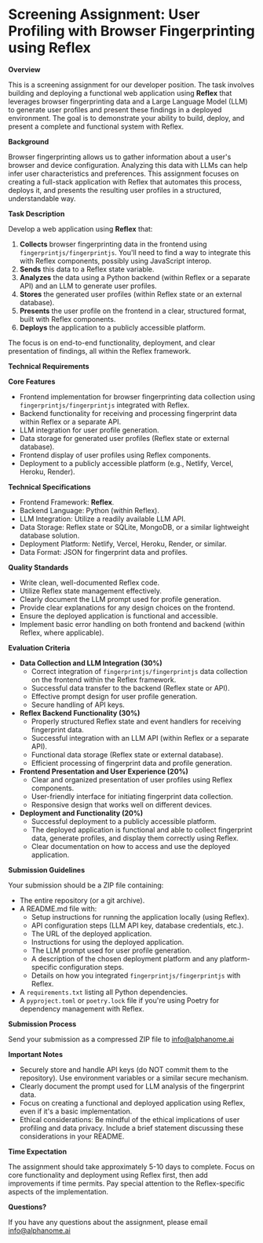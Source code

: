 # Screening Assignment: User Profiling with Browser Fingerprinting using Reflex

**Overview**

This is a screening assignment for our developer position. The task involves building and deploying a functional web application using **Reflex** that leverages browser fingerprinting data and a Large Language Model (LLM) to generate user profiles and present these findings in a deployed environment. The goal is to demonstrate your ability to build, deploy, and present a complete and functional system with Reflex.

**Background**

Browser fingerprinting allows us to gather information about a user's browser and device configuration. Analyzing this data with LLMs can help infer user characteristics and preferences. This assignment focuses on creating a full-stack application with Reflex that automates this process, deploys it, and presents the resulting user profiles in a structured, understandable way.

**Task Description**

Develop a web application using **Reflex** that:

1.  **Collects** browser fingerprinting data in the frontend using `fingerprintjs/fingerprintjs`. You'll need to find a way to integrate this with Reflex components, possibly using JavaScript interop.
2.  **Sends** this data to a Reflex state variable.
3.  **Analyzes** the data using a Python backend (within Reflex or a separate API) and an LLM to generate user profiles.
4.  **Stores** the generated user profiles (within Reflex state or an external database).
5.  **Presents** the user profile on the frontend in a clear, structured format, built with Reflex components.
6.  **Deploys** the application to a publicly accessible platform.

The focus is on end-to-end functionality, deployment, and clear presentation of findings, all within the Reflex framework.

**Technical Requirements**

**Core Features**

*   Frontend implementation for browser fingerprinting data collection using `fingerprintjs/fingerprintjs` integrated with Reflex.
*   Backend functionality for receiving and processing fingerprint data within Reflex or a separate API.
*   LLM integration for user profile generation.
*   Data storage for generated user profiles (Reflex state or external database).
*   Frontend display of user profiles using Reflex components.
*   Deployment to a publicly accessible platform (e.g., Netlify, Vercel, Heroku, Render).

**Technical Specifications**

*   Frontend Framework: **Reflex**.
*   Backend Language: Python (within Reflex).
*   LLM Integration: Utilize a readily available LLM API.
*   Data Storage: Reflex state or SQLite, MongoDB, or a similar lightweight database solution.
*   Deployment Platform: Netlify, Vercel, Heroku, Render, or similar.
*   Data Format: JSON for fingerprint data and profiles.

**Quality Standards**

*   Write clean, well-documented Reflex code.
*   Utilize Reflex state management effectively.
*   Clearly document the LLM prompt used for profile generation.
*   Provide clear explanations for any design choices on the frontend.
*   Ensure the deployed application is functional and accessible.
*   Implement basic error handling on both frontend and backend (within Reflex, where applicable).

**Evaluation Criteria**

*   **Data Collection and LLM Integration (30%)**
    *   Correct integration of `fingerprintjs/fingerprintjs` data collection on the frontend within the Reflex framework.
    *   Successful data transfer to the backend (Reflex state or API).
    *   Effective prompt design for user profile generation.
    *   Secure handling of API keys.
*   **Reflex Backend Functionality (30%)**
    *   Properly structured Reflex state and event handlers for receiving fingerprint data.
    *   Successful integration with an LLM API (within Reflex or a separate API).
    *   Functional data storage (Reflex state or external database).
    *   Efficient processing of fingerprint data and profile generation.
*   **Frontend Presentation and User Experience (20%)**
    *   Clear and organized presentation of user profiles using Reflex components.
    *   User-friendly interface for initiating fingerprint data collection.
    *   Responsive design that works well on different devices.
*   **Deployment and Functionality (20%)**
    *   Successful deployment to a publicly accessible platform.
    *   The deployed application is functional and able to collect fingerprint data, generate profiles, and display them correctly using Reflex.
    *   Clear documentation on how to access and use the deployed application.

**Submission Guidelines**

Your submission should be a ZIP file containing:

*   The entire repository (or a git archive).
*   A README.md file with:
    *   Setup instructions for running the application locally (using Reflex).
    *   API configuration steps (LLM API key, database credentials, etc.).
    *   The URL of the deployed application.
    *   Instructions for using the deployed application.
    *   The LLM prompt used for user profile generation.
    *   A description of the chosen deployment platform and any platform-specific configuration steps.
    *   Details on how you integrated `fingerprintjs/fingerprintjs` with Reflex.
*   A `requirements.txt` listing all Python dependencies.
*   A `pyproject.toml` or `poetry.lock` file if you're using Poetry for dependency management with Reflex.

**Submission Process**

Send your submission as a compressed ZIP file to info@alphanome.ai

**Important Notes**

*   Securely store and handle API keys (do NOT commit them to the repository). Use environment variables or a similar secure mechanism.
*   Clearly document the prompt used for LLM analysis of the fingerprint data.
*   Focus on creating a functional and deployed application using Reflex, even if it's a basic implementation.
*   Ethical considerations: Be mindful of the ethical implications of user profiling and data privacy. Include a brief statement discussing these considerations in your README.

**Time Expectation**

The assignment should take approximately 5-10 days to complete. Focus on core functionality and deployment using Reflex first, then add improvements if time permits. Pay special attention to the Reflex-specific aspects of the implementation.

**Questions?**

If you have any questions about the assignment, please email info@alphanome.ai
